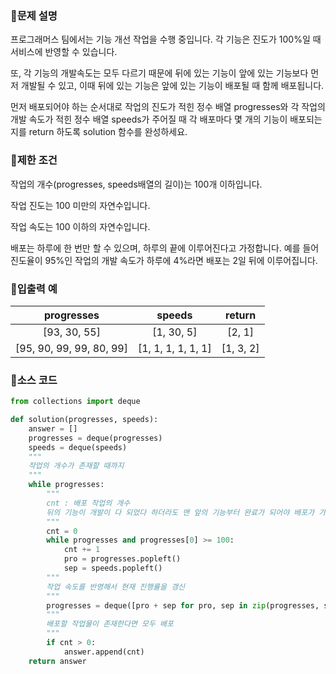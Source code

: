 ### 📌문제 설명

프로그래머스 팀에서는 기능 개선 작업을 수행 중입니다. 각 기능은 진도가 100%일 때 서비스에 반영할 수 있습니다.

또, 각 기능의 개발속도는 모두 다르기 때문에 뒤에 있는 기능이 앞에 있는 기능보다 먼저 개발될 수 있고, 이때 뒤에 있는 기능은 앞에 있는 기능이 배포될 때 함께 배포됩니다.

먼저 배포되어야 하는 순서대로 작업의 진도가 적힌 정수 배열 progresses와 각 작업의 개발 속도가 적힌 정수 배열 speeds가 주어질 때 각 배포마다 몇 개의 기능이 배포되는지를 return 하도록 solution 함수를 완성하세요.

### 📌제한 조건

작업의 개수(progresses, speeds배열의 길이)는 100개 이하입니다.

작업 진도는 100 미만의 자연수입니다.

작업 속도는 100 이하의 자연수입니다.

배포는 하루에 한 번만 할 수 있으며, 하루의 끝에 이루어진다고 가정합니다. 예를 들어 진도율이 95%인 작업의 개발 속도가 하루에 4%라면 배포는 2일 뒤에 이루어집니다.

### 📌입출력 예

|progresses|speeds|return|
|:-----:|:-----:|:-----:|
|[93, 30, 55]|[1, 30, 5]|[2, 1]|
|[95, 90, 99, 99, 80, 99]|[1, 1, 1, 1, 1, 1]|[1, 3, 2]|

### 📌소스 코드

```python
from collections import deque

def solution(progresses, speeds):
    answer = []
    progresses = deque(progresses)
    speeds = deque(speeds)
    """
    작업의 개수가 존재할 때까지
    """
    while progresses:
        """
        cnt : 배포 작업의 개수
        뒤의 기능이 개발이 다 되었다 하더라도 맨 앞의 기능부터 완료가 되어야 배포가 가능하다는 점을 인지
        """
        cnt = 0
        while progresses and progresses[0] >= 100:
            cnt += 1
            pro = progresses.popleft()
            sep = speeds.popleft()
        """
        작업 속도를 반영해서 현재 진행률을 갱신
        """
        progresses = deque([pro + sep for pro, sep in zip(progresses, speeds)])
        """
        배포할 작업물이 존재한다면 모두 배포
        """
        if cnt > 0:
            answer.append(cnt)
    return answer
```
